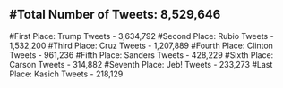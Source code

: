 #Total Number of Tweets: 8,529,646 
---
#First Place: Trump Tweets - 3,634,792
#Second Place: Rubio Tweets - 1,532,200
#Third Place: Cruz Tweets - 1,207,889
#Fourth Place: Clinton Tweets - 961,236
#Fifth Place: Sanders Tweets - 428,229
#Sixth Place: Carson Tweets - 314,882
#Seventh Place: Jeb! Tweets - 233,273
#Last Place: Kasich Tweets - 218,129
